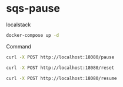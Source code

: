 # sqs-pause
localstack
```bash
docker-compose up -d
```

Command
```bash
curl -X POST http://localhost:18080/pause

curl -X POST http://localhost:18080/reset

curl -X POST http://localhost:18080/resume
```